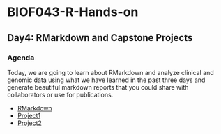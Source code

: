# BIOF043-R-Hands-on
## Day4: RMarkdown and Capstone Projects

### Agenda
Today, we are going to learn about RMarkdown and analyze clinical and genomic 
data using what we have learned in the past three days and generate beautiful 
markdown reports that you could share with collaborators or use for publications.

- [RMarkdown](./RMarkdown.md)
- [Project1](./Project1.md)
- [Project2](./Project2.md)
